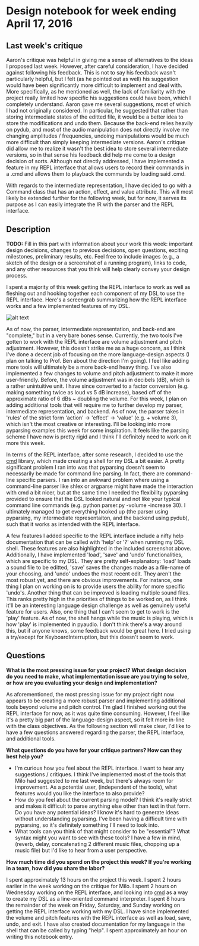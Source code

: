 # Design notebook for week ending April 17, 2016

## Last week's critique

Aaron's critique was helpful in giving me a sense of alternatives to the ideas I proposed last week. However, after careful consideration, I have decided against following his feedback. This is not to say his feedback wasn't particularly helpful, but I felt (as he pointed out as well) his suggestion would have been significantly more difficult to implement and deal with. More specifically, as he mentioned as well, the lack of familiarity with the project really limited how specific his suggestions could have been, which I completely understand. Aaron gave me several suggestions, most of which I had not originally considered. In particular, he suggested that rather than storing intermediate states of the editted file, it would be a better idea to store the modifications and undo them. Because the back-end relies heavily on pydub, and most of the audio manipulation does not directly involve me changing amplitudes / frequencies, undoing manipulations would be much more difficult than simply keeping intermediate versions. Aaron's critique did allow me to realize it wasn't the best idea to store several intermediate versions, so in that sense his feedback did help me come to a design decision of sorts. Although not directly addressed, I have implemented a feature in my REPL interface that allows users to record their commands in a .cmd and allows them to playback the commands by loading said .cmd. 

With regards to the intermediate representation, I have decided to go with a Command class that has an action, effect, and value attribute. This will most likely be extended further for the following week, but for now, it serves its purpose as I can easily integrate the IR with the parser and the REPL interface. 

## Description

**TODO:** Fill in this part with information about your work this week:
important design decisions, changes to previous decisions, open questions,
exciting milestones, preliminary results, etc. Feel free to include images
(e.g., a sketch of the design or a screenshot of a running program), links to
code, and any other resources that you think will help clearly convey your
design process.

I spent a majority of this week getting the REPL interface to work as well as fleshing out and hooking together each component of my DSL to use the REPL interface. Here's a screengrab summarizing how the REPL interface works and a few implemented features of my DSL. 

![alt text](https://github.com/williumchen/project-notebook/blob/master/Screen%20Shot%202016-04-17%20at%2010.34.27%20PM.png)

As of now, the parser, intermediate representation, and back-end are "complete," but in a very bare bones sense. Currently, the two tools I've gotten to work with the REPL interface are volume adjustment and pitch adjustment. However, this doesn't strike me as a huge concern, as I think I've done a decent job of focusing on the more language-design aspects (I plan on talking to Prof. Ben about the direction I'm going). I feel like adding more tools will ultimately be a more back-end heavy thing. I've also implemented a few changes to volume and pitch adjustment to make it more user-friendly. Before, the volume adjustment was in decibels (dB), which is a rather unintuitive unit. I have since converted to a factor conversion (e.g. making something twice as loud vs 5 dB increase), based off of the approximate ratio of 6 dBs ~ doubling the volume. For this week, I plan on adding additional tools that will require me to further develop my parser, intermediate representation, and backend. As of now, the parser takes in 'rules' of the strict form 'action' -> 'effect' -> 'value' (e.g. + volume 3), which isn't the most creative or interesting. I'll be looking into more pyparsing examples this week for some inspiration. It feels like the parsing scheme I have now is pretty rigid and I think I'll definitely need to work on it more this week.

In terms of the REPL interface, after some research, I decided to use the [cmd](https://docs.python.org/2/library/cmd.html#cmd.Cmd) library, which made creating a shell for my DSL a bit easier. A pretty significant problem I ran into was that pyparsing doesn't seem to necessarily be made for command line parsing. In fact, there are command-line specific parsers. I ran into an awkward problem where using a command-line parser like shlex or argparse might have made the interaction with cmd a bit nicer, but at the same time I needed the flexibility pyparsing provided to ensure that the DSL looked natural and not like your typical command line commands (e.g. python parser.py -volume -increase 30). I ultimately managed to get everything hooked up (the parser using pyparsing, my intermediate representaiton, and the backend using pydub), such that it works as intended with the REPL interface. 

A few features I added specific to the REPL interface include a nifty help documentation that can be called with 'help' or '?' when running my DSL shell. These features are also highlighted in the included screenshot above. Additionally, I have implemented 'load', 'save' and 'undo' functionalities, which are specific to my DSL. They are pretty self-explanatory: 'load' loads a sound file to be editted, 'save' saves the changes made as a file-name of your choosing, and 'undo' undoes the most recent edit. They aren't the most robust yet, and there are obvious improvements. For instance, one thing I plan on working on is to provide users the ability for more specific 'undo's. Another thing that can be improved is loading multiple sound files. This ranks pretty high in the priorities of things to be worked on, as I think it'll be an interesting language design challenge as well as genuinely useful feature for users. Also, one thing that I can't seem to get to work is the 'play' feature. As of now, the shell hangs while the music is playing, which is how 'play' is implemented in pyaudio. I don't think there's a way around this, but if anyone knows, some feedback would be great here. I tried using a try/except for KeyboardInterruption, but this doesn't seem to work. 

## Questions

**What is the most pressing issue for your project? What design decision do
you need to make, what implementation issue are you trying to solve, or how
are you evaluating your design and implementation?**

As aforementioned, the most pressing issue for my project right now appears to be creating a more robust parser and implementing additional tools beyond volume and pitch control. I'm glad I finished working out the REPL interface for now, as it was quite time consuming. However, I feel like it's a pretty big part of the language-design aspect, so it felt more in-line with the class objectives. As the following section will make clear, I'd like to have a few questions answered regarding the parser, the REPL interface, and additional tools.

**What questions do you have for your critique partners? How can they best help
you?**

* I'm curious how you feel about the REPL interface. I want to hear any suggestions / critiques. I think I've implemented most of the tools that Milo had suggested to me last week, but there's always room for improvement. As a potential user, (independent of the tools), what features would you like the interface to also provide?
* How do you feel about the current parsing model? I think it's really strict and makes it difficult to parse anything else other than text in that form. Do you have any potential ideas? I know it's hard to generate ideas without understanding pyparsing. I've been having a difficult time with pyparsing, so it's definitely something I'll need to look into. 
* What tools can you think of that might consider to be "essential"? What syntax might you want to see with these tools? I have a few in mind, (reverb, delay, concatenating 2 different music files, chopping up a music file) but I'd like to hear from a user perspective.

**How much time did you spend on the project this week? If you're working in a
team, how did you share the labor?**

I spent approximately 13 hours on the project this week. I spent 2 hours earlier in the week working on the critique for Milo. I spent 2 hours on Wednesday working on the REPL interface, and looking into [cmd](https://docs.python.org/2/library/cmd.html#cmd.Cmd) as a way to create my DSL as a line-oriented command interpreter. I spent 8 hours the remainder of the week on Friday, Saturday, and Sunday working on getting the REPL interface working with my DSL. I have since implemented the volume and pitch features with the REPL interface as well as load, save, undo, and exit. I have also created documentation for my language in the shell that can be called by typing "help". I spent approximately an hour on writing this notebook entry. 
